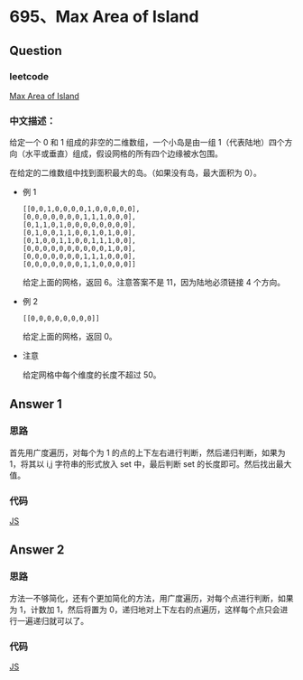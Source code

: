 # 695、Max Area of Island

## Question

### leetcode

[Max Area of Island](https://leetcode.com/problems/max-area-of-island/description/)

### 中文描述：

给定一个 0 和 1 组成的非空的二维数组，一个小岛是由一组 1（代表陆地）四个方向（水平或垂直）组成，假设网格的所有四个边缘被水包围。

在给定的二维数组中找到面积最大的岛。（如果没有岛，最大面积为 0）。

* 例 1

  ```
  [[0,0,1,0,0,0,0,1,0,0,0,0,0],
  [0,0,0,0,0,0,0,1,1,1,0,0,0],
  [0,1,1,0,1,0,0,0,0,0,0,0,0],
  [0,1,0,0,1,1,0,0,1,0,1,0,0],
  [0,1,0,0,1,1,0,0,1,1,1,0,0],
  [0,0,0,0,0,0,0,0,0,0,1,0,0],
  [0,0,0,0,0,0,0,1,1,1,0,0,0],
  [0,0,0,0,0,0,0,1,1,0,0,0,0]]
  ```

  给定上面的网格，返回 6。注意答案不是 11，因为陆地必须链接 4 个方向。

* 例 2

  ```
  [[0,0,0,0,0,0,0,0]]
  ```

  给定上面的网格，返回 0。

* 注意

  给定网格中每个维度的长度不超过 50。

## Answer 1

### 思路

首先用广度遍历，对每个为 1 的点的上下左右进行判断，然后递归判断，如果为 1，将其以 i,j 字符串的形式放入 set 中，最后判断 set 的长度即可。然后找出最大值。

### 代码

[JS](./main_01.js)

## Answer 2

### 思路

方法一不够简化，还有个更加简化的方法，用广度遍历，对每个点进行判断，如果为 1，计数加 1，然后将置为 0，递归地对上下左右的点遍历，这样每个点只会进行一遍递归就可以了。

### 代码

[JS](./main_02.js)
